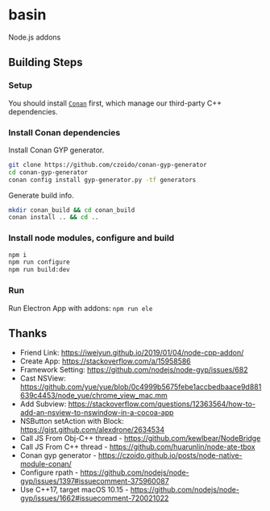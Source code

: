 # basin
Node.js addons

## Building Steps

### Setup

You should install [`Conan`](https://docs.conan.io/en/latest/installation.html#install) first, which manage our third-party C++ dependencies.

### Install Conan dependencies

Install Conan GYP generator.
```sh
git clone https://github.com/czoido/conan-gyp-generator
cd conan-gyp-generator
conan config install gyp-generator.py -tf generators
```

Generate build info.
```sh
mkdir conan_build && cd conan_build
conan install .. && cd ..
```

### Install node modules, configure and build

```sh
npm i
npm run configure
npm run build:dev
```

### Run

Run Electron App with addons: `npm run ele`

## Thanks

- Friend Link: https://iweiyun.github.io/2019/01/04/node-cpp-addon/
- Create App: https://stackoverflow.com/a/15958586
- Framework Setting: https://github.com/nodejs/node-gyp/issues/682
- Cast NSView: https://github.com/yue/yue/blob/0c4999b5675febe1accbedbaace9d881639c4453/node_yue/chrome_view_mac.mm
- Add Subview: https://stackoverflow.com/questions/12363564/how-to-add-an-nsview-to-nswindow-in-a-cocoa-app
- NSButton setAction with Block: https://gist.github.com/alexdrone/2634534
- Call JS From Obj-C++ thread - https://github.com/kewlbear/NodeBridge
- Call JS From C++ thread - https://github.com/huarunlin/node-ate-tbox
- Conan gyp generator - https://czoido.github.io/posts/node-native-module-conan/
- Configure rpath - https://github.com/nodejs/node-gyp/issues/1397#issuecomment-375960087
- Use C++17, target macOS 10.15 - https://github.com/nodejs/node-gyp/issues/1662#issuecomment-720021022
